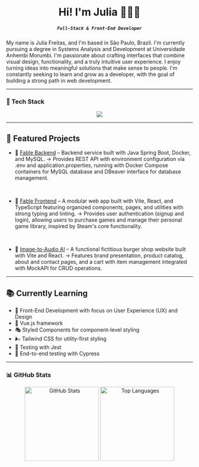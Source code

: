 <h1 align="center">Hi! I'm Julia 👩🏻‍💻</h1>
<h5 align="center"><code>Full-Stack & Front-End Developer</code></h5>

My name is Julia Freitas, and I'm based in São Paulo, Brazil. I'm currently pursuing a degree in Systems Analysis and Development at Universidade Anhembi Morumbi. I'm passionate about crafting interfaces that combine visual design, functionality, and a truly intuitive user experience. I enjoy turning ideas into meaningful solutions that make sense to people. I'm constantly seeking to learn and grow as a developer, with the goal of building a strong path in web development.

---

### 🤖 Tech Stack


<div align="center" >
    <img src="https://skillicons.dev/icons?i=java,javascript,typescript,html,css,sass,react,nextjs,nodejs,express,spring,postgres,mysql,postman,git,vscode,linux,docker,figma,github,jest,vercel,bootstrap,vite,vue,cypress,aws" />
</div>

---

## 🚀 Featured Projects
- 🔐 [Fable Backend](https://github.com/julia1923/FableFrontend) – Backend service built with Java Spring Boot, Docker, and MySQL.
→ Provides REST API with environment configuration via .env and application.properties, running with Docker Compose containers for MySQL database and DBeaver interface for database management.
<br>

- 🔐 [Fable Frontend](https://github.com/julia1923/FableFrontend) – A modular web app built with Vite, React, and TypeScript featuring organized components, pages, and utilities with strong typing and linting.
  → Provides user authentication (signup and login), allowing users to purchase games and manage their personal game library, inspired by Steam's core functionality.
<br>

- 🎨 [Image-to-Audio AI](https://github.com/julia1923/hamburgueria) – A functional fictitious burger shop website built with Vite and React.
→ Features brand presentation, product catalog, about and contact pages, and a cart with item management integrated with MockAPI for CRUD operations.


  
---
## 📚 Currently Learning

- 🎨 Front-End Development with focus on User Experience (UX) and Design  
- 🖖 Vue.js framework  
- 🎭 Styled Components for component-level styling  
- 🌬️ Tailwind CSS for utility-first styling  
- 🧪 Testing with Jest  
- 🚀 End-to-end testing with Cypress
---

### 📊 GitHub Stats

<div align="center">
  <img 
    alt="GitHub Stats" 
    height="200"
    src="https://github-readme-stats.vercel.app/api?username=julia1923&show_icons=true&theme=dracula&include_all_commits=true&locale=en" 
  />
  <img 
    alt="Top Languages" 
    height="200"
    src="https://github-readme-stats.vercel.app/api/top-langs/?username=julia1923&theme=dracula&layout=compact&locale=en" 
  />
</div>
